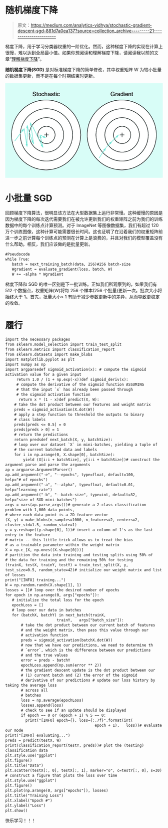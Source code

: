 # 随机梯度下降

> 原文：<https://medium.com/analytics-vidhya/stochastic-gradient-descent-sgd-881d7a0ea137?source=collection_archive---------21----------------------->

梯度下降，用于学习分类器权重的一阶优化。然而，这种梯度下降的实现在计算上很慢，难以达到全局最小值。如果你想阅读和理解梯度下降，请阅读我以前的文章“[理解梯度下降](/analytics-vidhya/understanding-gradient-descent-106ad1142ff4)”。

**随机梯度下降(SGD)** 是对标准梯度下降的简单修改，其中权重矩阵 W 为较小批量的数据集更新，而不是在每个时期结束时更新。

![](img/4a80d4e862893c180de2ed9742277d53.png)

# 小批量 SGD

回顾梯度下降算法，很明显该方法在大型数据集上运行非常慢。这种缓慢的原因是因为梯度下降的每次迭代需要我们在被允许更新我们的权重矩阵之前为我们的训练数据中的每个训练点计算预测。对于 ImageNet 等图像数据集，我们有超过 120 万个训练图像，这种计算可能需要很长时间。这也证明了在沿着我们的权重矩阵前进一步之前计算每个训练点的预测在计算上是浪费的，并且对我们的模型覆盖没有什么帮助。相反，我们应该做的是批量更新。

```
#Pseudocode
while True:
   batch = next_training_batch(data, 256)#256 batch-size
   Wgradient = evaluate_gradient(loss, batch, W)
   W += -alpha * Wgradient
```

梯度下降和 SGD 的唯一区别是下一批训练。正如我们所观察到的，如果我们有 512 个数据点，权重矩阵(W)将每 256 个样本(256 个批量)更新一次。批次大小将始终大于 1。首先，批量大小> 1 有助于减少参数更新中的差异，从而导致更稳定的收敛。

# 履行

```
import the necessary packages
from sklearn.model_selection import train_test_split
from sklearn.metrics import classification_report
from sklearn.datasets import make_blobs
import matplotlib.pyplot as plt
import numpy as np
import argparsedef sigmoid_activation(x): # compute the sigmoid activation value for a given input
     return 1.0 / (1 + np.exp(-x))def sigmoid_deriv(x):
     # compute the derivative of the sigmoid function ASSUMING
     # that the input `x` has already been passed through 
     # the sigmoid activation function
      return x * (1 - x)def predict(X, W):
    # take the dot product between our features and weight matrix
    preds = sigmoid_activation(X.dot(W))
    # apply a step function to threshold the outputs to binary
    # class labels
    preds[preds <= 0.5] = 0
    preds[preds > 0] = 1
    # return the predictions
    return predsdef next_batch(X, y, batchSize):
    # loop over our dataset `X` in mini-batches, yielding a tuple of
    # the current batched data and labels
    for i in np.arange(0, X.shape[0], batchSize):
        yield (X[i:i + batchSize], y[i:i + batchSize])# construct the argument parse and parse the arguments
ap = argparse.ArgumentParser()
ap.add_argument("-e", "--epochs", type=float, default=100,
help="# of epochs")
ap.add_argument("-a", "--alpha", type=float, default=0.01,
help="learning rate")
ap.add_argument("-b", "--batch-size", type=int, default=32,
help="size of SGD mini-batches")
args = vars(ap.parse_args())# generate a 2-class classification problem with 1,000 data points,
# where each data point is a 2D feature vector
(X, y) = make_blobs(n_samples=1000, n_features=2, centers=2,   cluster_std=1.5, random_state=1)
y = y.reshape((y.shape[0], 1))# insert a column of 1's as the last entry in the feature
# matrix -- this little trick allows us to treat the bias
# as a trainable parameter within the weight matrix
X = np.c_[X, np.ones((X.shape[0]))]
# partition the data into training and testing splits using 50% of
# the data for training and the remaining 50% for testing
(trainX, testX, trainY, testY) = train_test_split(X, y,
test_size=0.5, random_state=42)# initialize our weight matrix and list of losses
print("[INFO] training...")
W = np.random.randn(X.shape[1], 1)
losses = []# loop over the desired number of epochs
for epoch in np.arange(0, args["epochs"]):
   # initialize the total loss for the epoch
   epochLoss = []
   # loop over our data in batches
   for (batchX, batchY) in next_batch(trainX, 
                       trainY,   args["batch_size"]):
       # take the dot product between our current batch of features
       # and the weight matrix, then pass this value through our
       # activation function 
       preds = sigmoid_activation(batchX.dot(W))
       # now that we have our predictions, we need to determine th
       # `error`, which is the difference between our predictions
       # and the true values
       error = preds - batchY
       epochLoss.append(np.sum(error ** 2))
       # the gradient descent update is the dot product between our
       # (1) current batch and (2) the error of the sigmoid
       # derivative of our predictions # update our loss history by taking the average loss 
       # across all
       # batches 
       loss = np.average(epochLoss)  
       losses.append(loss)
       # check to see if an update should be displayed
       if epoch == 0 or (epoch + 1) % 5 == 0:
         print("[INFO] epoch={}, loss={:.7f}".format(int(
                                        epoch + 1),   loss))# evaluate our mode
print("[INFO] evaluating...")
preds = predict(testX, W)
print(classification_report(testY, preds))# plot the (testing) classification data
plt.style.use("ggplot")
plt.figure()
plt.title("Data")
plt.scatter(testX[:, 0], testX[:, 1], marker="o", c=testY[:, 0], s=30)
# construct a figure that plots the loss over time
plt.style.use("ggplot")
plt.figure()
plt.plot(np.arange(0, args["epochs"]), losses)
plt.title("Training Loss")
plt.xlabel("Epoch #")
plt.ylabel("Loss")
plt.show()
```

快乐学习！！！